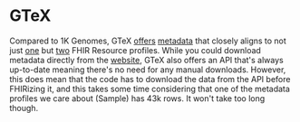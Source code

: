 # GTeX
Compared to 1K Genomes, GTeX [offers](https://gtexportal.org/api/v2/redoc#tag/Datasets-Endpoints/operation/get_subject_api_v2_dataset_subject_get) [metadata](https://gtexportal.org/api/v2/redoc#tag/Datasets-Endpoints/operation/get_sample_api_v2_dataset_sample_get) that closely aligns to not just [one](https://nih-ncpi.github.io/ncpi-fhir-ig-2/StructureDefinition-ncpi-participant.html#profile) but [two](https://nih-ncpi.github.io/ncpi-fhir-ig-2/StructureDefinition-ncpi-sample.html#profile) FHIR Resource profiles. While you could download metadata directly from the [website](https://gtexportal.org/home/downloads/adult-gtex/metadata), GTeX also offers an API that's always up-to-date meaning there's no need for any manual downloads. However, this does mean that the code has to download the data from the API before FHIRizing it, and this takes some time considering that one of the metadata profiles we care about (Sample) has 43k rows. It won't take too long though.
